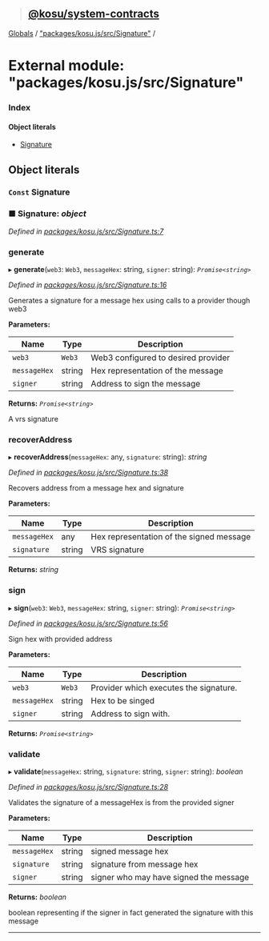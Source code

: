 > ## [@kosu/system-contracts](../README.md)

[Globals](../globals.md) / ["packages/kosu.js/src/Signature"](_packages_kosu_js_src_signature_.md) /

# External module: "packages/kosu.js/src/Signature"

### Index

#### Object literals

* [Signature](_packages_kosu_js_src_signature_.md#const-signature)

## Object literals

### `Const` Signature

### ■ **Signature**: *object*

*Defined in [packages/kosu.js/src/Signature.ts:7](url)*

###  generate

▸ **generate**(`web3`: `Web3`, `messageHex`: string, `signer`: string): *`Promise<string>`*

*Defined in [packages/kosu.js/src/Signature.ts:16](url)*

Generates a signature for a message hex using calls to a provider though web3

**Parameters:**

Name | Type | Description |
------ | ------ | ------ |
`web3` | `Web3` | Web3 configured to desired provider |
`messageHex` | string | Hex representation of the message |
`signer` | string | Address to sign the message |

**Returns:** *`Promise<string>`*

A vrs signature

###  recoverAddress

▸ **recoverAddress**(`messageHex`: any, `signature`: string): *string*

*Defined in [packages/kosu.js/src/Signature.ts:38](url)*

Recovers address from a message hex and signature

**Parameters:**

Name | Type | Description |
------ | ------ | ------ |
`messageHex` | any | Hex representation of the signed message |
`signature` | string | VRS signature  |

**Returns:** *string*

###  sign

▸ **sign**(`web3`: `Web3`, `messageHex`: string, `signer`: string): *`Promise<string>`*

*Defined in [packages/kosu.js/src/Signature.ts:56](url)*

Sign hex with provided address

**Parameters:**

Name | Type | Description |
------ | ------ | ------ |
`web3` | `Web3` | Provider which executes the signature. |
`messageHex` | string | Hex to be singed |
`signer` | string | Address to sign with.  |

**Returns:** *`Promise<string>`*

###  validate

▸ **validate**(`messageHex`: string, `signature`: string, `signer`: string): *boolean*

*Defined in [packages/kosu.js/src/Signature.ts:28](url)*

Validates the signature of a messageHex is from the provided signer

**Parameters:**

Name | Type | Description |
------ | ------ | ------ |
`messageHex` | string | signed message hex |
`signature` | string | signature from message hex |
`signer` | string | signer who may have signed the message |

**Returns:** *boolean*

boolean representing if the signer in fact generated the signature with this message

___